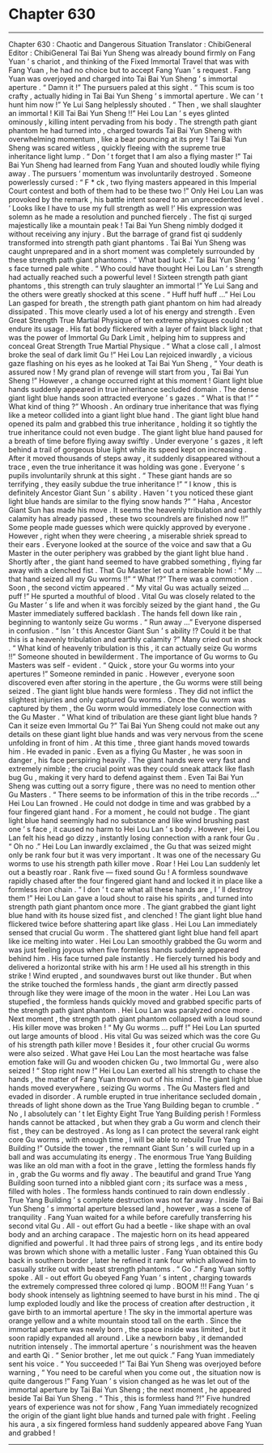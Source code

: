 
# Chapter 630


---

Chapter 630 : Chaotic and Dangerous Situation
Translator :
ChibiGeneral
Editor :
ChibiGeneral
Tai Bai Yun Sheng was already bound firmly on Fang Yuan ’ s chariot , and thinking of the Fixed Immortal Travel that was with Fang Yuan , he had no choice but to accept Fang Yuan ’ s request .
Fang Yuan was overjoyed and charged into Tai Bai Yun Sheng ’ s immortal aperture .
“ Damn it !” The pursuers paled at this sight .
“ This scum is too crafty , actually hiding in Tai Bai Yun Sheng ’ s immortal aperture . We can ’ t hunt him now !” Ye Lui Sang helplessly shouted .
“ Then , we shall slaughter an immortal ! Kill Tai Bai Yun Sheng !!” Hei Lou Lan ’ s eyes glinted ominously , killing intent pervading from his body .
The strength path giant phantom he had turned into , charged towards Tai Bai Yun Sheng with overwhelming momentum , like a bear pouncing at its prey !
Tai Bai Yun Sheng was scared witless , quickly fleeing with the supreme true inheritance light lump .
“ Don ’ t forget that I am also a flying master !” Tai Bai Yun Sheng had learned from Fang Yuan and shouted loudly while flying away .
The pursuers ’ momentum was involuntarily destroyed .
Someone powerlessly cursed : “ F * ck , two flying masters appeared in this Imperial Court contest and both of them had to be these two !”
Only Hei Lou Lan was provoked by the remark , his battle intent soared to an unprecedented level .
‘ Looks like I have to use my full strength as well !’ His expression was solemn as he made a resolution and punched fiercely .
The fist qi surged majestically like a mountain peak !
Tai Bai Yun Sheng nimbly dodged it without receiving any injury .
But the barrage of grand fist qi suddenly transformed into strength path giant phantoms .
Tai Bai Yun Sheng was caught unprepared and in a short moment was completely surrounded by these strength path giant phantoms .
“ What bad luck .” Tai Bai Yun Sheng ’ s face turned pale white .
“ Who could have thought Hei Lou Lan ’ s strength had actually reached such a powerful level ! Sixteen strength path giant phantoms , this strength can truly slaughter an immortal !” Ye Lui Sang and the others were greatly shocked at this scene .
“ Huff huff huff …” Hei Lou Lan gasped for breath , the strength path giant phantom on him had already dissipated . This move clearly used a lot of his energy and strength .
Even Great Strength True Martial Physique of ten extreme physiques could not endure its usage .
His fat body flickered with a layer of faint black light ; that was the power of Immortal Gu Dark Limit , helping him to suppress and conceal Great Strength True Martial Physique .
“ What a close call , I almost broke the seal of dark limit Gu !” Hei Lou Lan rejoiced inwardly , a vicious gaze flashing on his eyes as he looked at Tai Bai Yun Sheng , “ Your death is assured now ! My grand plan of revenge will start from you , Tai Bai Yun Sheng !”
However , a change occurred right at this moment !
Giant light blue hands suddenly appeared in true inheritance secluded domain .
The dense giant light blue hands soon attracted everyone ’ s gazes .
“ What is that !”
“ What kind of thing ?”
Whoosh .
An ordinary true inheritance that was flying like a meteor collided into a giant light blue hand .
The giant light blue hand opened its palm and grabbed this true inheritance , holding it so tightly the true inheritance could not even budge .
The giant light blue hand paused for a breath of time before flying away swiftly .
Under everyone ’ s gazes , it left behind a trail of gorgeous blue light while its speed kept on increasing .
After it moved thousands of steps away , it suddenly disappeared without a trace , even the true inheritance it was holding was gone .
Everyone ’ s pupils involuntarily shrunk at this sight .
“ These giant hands are so terrifying , they easily subdue the true inheritance !”
“ I know , this is definitely Ancestor Giant Sun ’ s ability . Haven ’ t you noticed these giant light blue hands are similar to the flying snow hands ?”
“ Haha , Ancestor Giant Sun has made his move . It seems the heavenly tribulation and earthly calamity has already passed , these two scoundrels are finished now !!”
Some people made guesses which were quickly approved by everyone . However , right when they were cheering , a miserable shriek spread to their ears .
Everyone looked at the source of the voice and saw that a Gu Master in the outer periphery was grabbed by the giant light blue hand .
Shortly after , the giant hand seemed to have grabbed something , flying far away with a clenched fist .
That Gu Master let out a miserable howl : “ My … that hand seized all my Gu worms !!”
“ What !?”
There was a commotion .
Soon , the second victim appeared .
“ My vital Gu was actually seized … puff !” He spurted a mouthful of blood . Vital Gu was closely related to the Gu Master ’ s life and when it was forcibly seized by the giant hand , the Gu Master immediately suffered backlash .
The hands fell down like rain , beginning to wantonly seize Gu worms .
“ Run away …” Everyone dispersed in confusion .
“ Isn ’ t this Ancestor Giant Sun ’ s ability !? Could it be that this is a heavenly tribulation and earthly calamity ?” Many cried out in shock .
“ What kind of heavenly tribulation is this , it can actually seize Gu worms !!” Someone shouted in bewilderment . The importance of Gu worms to Gu Masters was self - evident .
“ Quick , store your Gu worms into your apertures !” Someone reminded in panic .
However , everyone soon discovered even after storing in the aperture , the Gu worms were still being seized .
The giant light blue hands were formless . They did not inflict the slightest injuries and only captured Gu worms . Once the Gu worm was captured by them , the Gu worm would immediately lose connection with the Gu Master .
“ What kind of tribulation are these giant light blue hands ? Can it seize even Immortal Gu ?” Tai Bai Yun Sheng could not make out any details on these giant light blue hands and was very nervous from the scene unfolding in front of him .
At this time , three giant hands moved towards him . He evaded in panic .
Even as a flying Gu Master , he was soon in danger , his face perspiring heavily .
The giant hands were very fast and extremely nimble ; the crucial point was they could sneak attack like flash bug Gu , making it very hard to defend against them .
Even Tai Bai Yun Sheng was cutting out a sorry figure , there was no need to mention other Gu Masters .
“ There seems to be information of this in the tribe records …” Hei Lou Lan frowned . He could not dodge in time and was grabbed by a four fingered giant hand .
For a moment , he could not budge .
The giant light blue hand seemingly had no substance and like wind brushing past one ’ s face , it caused no harm to Hei Lou Lan ’ s body .
However , Hei Lou Lan felt his head go dizzy , instantly losing connection with a rank four Gu .
“ Oh no .” Hei Lou Lan inwardly exclaimed , the Gu that was seized might only be rank four but it was very important . It was one of the necessary Gu worms to use his strength path killer move .
Roar !
Hei Lou Lan suddenly let out a beastly roar .
Rank five — fixed sound Gu !
A formless soundwave rapidly chased after the four fingered giant hand and locked it in place like a formless iron chain .
“ I don ’ t care what all these hands are , I ’ ll destroy them !” Hei Lou Lan gave a loud shout to raise his spirits , and turned into strength path giant phantom once more .
The giant grabbed the giant light blue hand with its house sized fist , and clenched !
The giant light blue hand flickered twice before shattering apart like glass . Hei Lou Lan immediately sensed that crucial Gu worm .
The shattered giant light blue hand fell apart like ice melting into water .
Hei Lou Lan smoothly grabbed the Gu worm and was just feeling joyous when five formless hands suddenly appeared behind him .
His face turned pale instantly . He fiercely turned his body and delivered a horizontal strike with his arm !
He used all his strength in this strike !
Wind erupted , and soundwaves burst out like thunder .
But when the strike touched the formless hands , the giant arm directly passed through like they were image of the moon in the water .
Hei Lou Lan was stupefied , the formless hands quickly moved and grabbed specific parts of the strength path giant phantom .
Hei Lou Lan was paralyzed once more .
Next moment , the strength path giant phantom collapsed with a loud sound .
His killer move was broken !
“ My Gu worms … puff !” Hei Lou Lan spurted out large amounts of blood .
His vital Gu was seized which was the core Gu of his strength path killer move ! Besides it , four other crucial Gu worms were also seized .
What gave Hei Lou Lan the most heartache was false emotion fake will Gu and wooden chicken Gu , two Immortal Gu , were also seized !
“ Stop right now !” Hei Lou Lan exerted all his strength to chase the hands , the matter of Fang Yuan thrown out of his mind .
The giant light blue hands moved everywhere , seizing Gu worms .
The Gu Masters fled and evaded in disorder .
A rumble erupted in true inheritance secluded domain , threads of light shone down as the True Yang Building began to crumble .
“ No , I absolutely can ’ t let Eighty Eight True Yang Building perish ! Formless hands cannot be attacked , but when they grab a Gu worm and clench their fist , they can be destroyed . As long as I can protect the several rank eight core Gu worms , with enough time , I will be able to rebuild True Yang Building !”
Outside the tower , the remnant Giant Sun ’ s will curled up in a ball and was accumulating its energy .
The enormous True Yang Building was like an old man with a foot in the grave , letting the formless hands fly in , grab the Gu worms and fly away .
The beautiful and grand True Yang Building soon turned into a nibbled giant corn ; its surface was a mess , filled with holes .
The formless hands continued to rain down endlessly .
True Yang Building ’ s complete destruction was not far away .
Inside Tai Bai Yun Sheng ’ s immortal aperture blessed land , however , was a scene of tranquility .
Fang Yuan waited for a while before carefully transferring his second vital Gu .
All - out effort Gu had a beetle - like shape with an oval body and an arching carapace . The majestic horn on its head appeared dignified and powerful . It had three pairs of strong legs , and its entire body was brown which shone with a metallic luster .
Fang Yuan obtained this Gu back in southern border , later he refined it rank four which allowed him to casually strike out with beast strength phantoms .
“ Go .” Fang Yuan softly spoke .
All - out effort Gu obeyed Fang Yuan ’ s intent , charging towards the extremely compressed three colored qi lump .
BOOM !!!
Fang Yuan ’ s body shook intensely as lightning seemed to have burst in his mind .
The qi lump exploded loudly and like the process of creation after destruction , it gave birth to an immortal aperture !
The sky in the immortal aperture was orange yellow and a white mountain stood tall on the earth .
Since the immortal aperture was newly born , the space inside was limited , but it soon rapidly expanded all around .
Like a newborn baby , it demanded nutrition intensely .
The immortal aperture ’ s nourishment was the heaven and earth Qi .
“ Senior brother , let me out quick .” Fang Yuan immediately sent his voice .
“ You succeeded !” Tai Bai Yun Sheng was overjoyed before warning , “ You need to be careful when you come out , the situation now is quite dangerous !”
Fang Yuan ’ s vision changed as he was let out of the immortal aperture by Tai Bai Yun Sheng ; the next moment , he appeared beside Tai Bai Yun Sheng .
“ This , this is formless hand ?!” Five hundred years of experience was not for show , Fang Yuan immediately recognized the origin of the giant light blue hands and turned pale with fright .
Feeling his aura , a six fingered formless hand suddenly appeared above Fang Yuan and grabbed !

---

